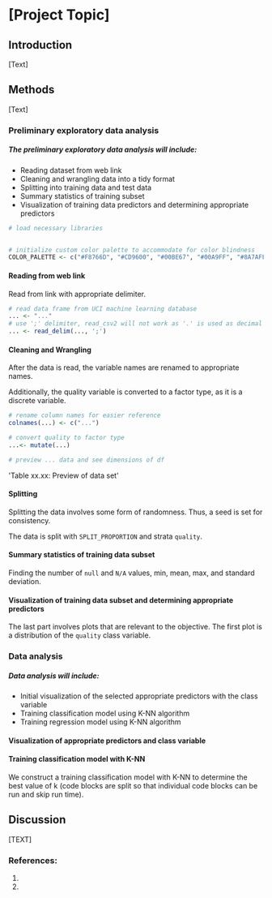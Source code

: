 # [Project Topic]
## Introduction
[Text]
## Methods
[Text]
### Preliminary exploratory data analysis
<a id='pre_data_analysis'></a>
##### The preliminary exploratory data analysis will include:
- Reading dataset from web link
- Cleaning and wrangling data into a tidy format
- Splitting into training data and test data
- Summary statistics of training subset
- Visualization of training data predictors and determining appropriate predictors
```R
# load necessary libraries


# initialize custom color palette to accommodate for color blindness
COLOR_PALETTE <- c("#F8766D", "#CD9600", "#00BE67", "#00A9FF", "#8A7AFF", "#FF33FC") #Add more ig
```


#### Reading from web link
Read from link with appropriate delimiter.


```R
# read data frame from UCI machine learning database
... <- "..."
# use ';' delimiter, read_csv2 will not work as '.' is used as decimal points
... <- read_delim(..., ';')
```


#### Cleaning and Wrangling
After the data is read, the variable names are renamed to appropriate names.

Additionally, the quality variable is converted to a factor type, as it is a discrete variable.


```R
# rename column names for easier reference
colnames(...) <- c("...")

# convert quality to factor type
...<- mutate(...)

# preview ... data and see dimensions of df

```

'Table xx.xx: Preview of data set'

#### Splitting
Splitting the data involves some form of randomness. Thus, a seed is set for consistency.

The data is split with `SPLIT_PROPORTION` and strata `quality`.

#### Summary statistics of training data subset
Finding the number of `null` and `N/A` values, min, mean, max, and standard deviation.

#### Visualization of training data subset and determining appropriate predictors

The last part involves plots that are relevant to the objective.
The first plot is a distribution of the `quality` class variable.

### Data analysis
<a id='data_analysis'></a>
##### Data analysis will include:
- Initial visualization of the selected appropriate predictors with the class variable
- Training classification model using K-NN algorithm
- Training regression model using K-NN algorithm


#### Visualization of appropriate predictors and class variable


#### Training classification model with K-NN
We construct a training classification model with K-NN to determine the best value of k (code blocks are split so that individual code blocks can be run and skip run time).

## Discussion

[TEXT]

### References: 
1. <a id='ref_1'></a>
2. <a id='ref_1'></a>
